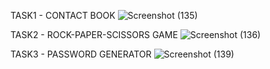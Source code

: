 TASK1 - CONTACT BOOK
![Screenshot (135)](https://github.com/SMishra-12/CODSOFT-PYTHON/assets/155186632/47f824d9-4723-49f8-89d4-c89d49135b19)

TASK2 - ROCK-PAPER-SCISSORS GAME
![Screenshot (136)](https://github.com/SMishra-12/CODSOFT-PYTHON/assets/155186632/223229e6-2041-4d28-8c0a-7c40ccf96bf1)

TASK3 - PASSWORD GENERATOR
![Screenshot (139)](https://github.com/SMishra-12/CODSOFT-PYTHON/assets/155186632/e7922c69-786e-493e-bdb2-522ab7cd78fe)

